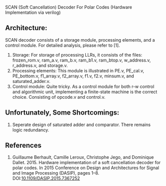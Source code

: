 SCAN (Soft Cancellation) Decoder For Polar Codes (Hardware Implementation via verilog)

## Architecture:
SCAN decoder consists of a storage module, processing elements, and a control module. For detailed analysis, please refer to [1].
1. Storage: For storage of processing LLRs, it consists of the files: frozen_rom.v, ram_a.v, ram_b.v, ram_b1.v, ram_btop.v, w_address.v, r_address.v, and storage.v. 
2. Processing elements: This module is illustrated in PE.v, PE_cal.v, PE_bottom.v, f1_array.v, f2_array.v, f1.v, f2.v, minsum.v, and saturated_adder.v.
3. Control module: Quite tricky. As a control module for both r-w control and algorithmic unit, implementing a finite-state machine is the correct choice. Consisting of opcode.v and control.v.


## Unfortunately, Some Shortcomings:
1. Seperate design of saturated adder and comparator. There remains logic redundancy.


## References

1. Guillaume Berhault, Camille Leroux, Christophe Jego, and Dominique Dallet. 2015. Hardware implementation of a soft cancellation decoder for polar codes. In 2015 Conference on Design and Architectures for Signal and Image Processing (DASIP), pages 1–8. DOI:[10.1109/DASIP.2015.7367252](https://doi.org/10.1109/DASIP.2015.7367252)
